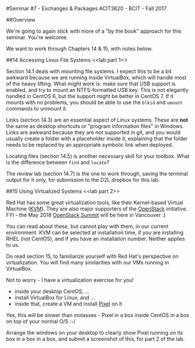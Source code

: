 #Seminar #7 - Exchanges & Packages
ACIT3620 - BCIT - Fall 2017

##Overview

We're going to again stick with more of a "by the book" approach for this seminar.
You're welcome.

We want to work through Chapters 14 & 15, with notes below.

##14 Accessing Linux File Systems <<lab part 1>>

Section 14.1 deals with mounting file systems.
I expect this to be a bit awkward because we are running inside VirtualBox,
which will handle most of the heavy lifting.
What might work is: make sure that USB support is enabled, and try to mount an
NTFS-formatted USB key. This is not elegantly handled in CentOS 6, but the support
might be better in CentOS 7. If it mounts with no problems, you should be able to use the
`blkid` and `umount` commands to unmount it.

Links (section 14.3) are an essential aspect of Linux systems. These are **not** the
same as desktop shortcuts or "program information files" in Windows.
Links are awkward because they are not supported in git, and you would usually
create a folder with a placeholder inside it, explaining that the folder
needs to be replaced by an appropriate symbolic link when deployed.

Locating files (section 14.5) is another necessary skill for your toolbox.
What is the difference between `find` and `locate`?

The review lab (section 14.7) is the one to work through, saving the terminal
output for it only, for submission to the D2L dropbox for this lab.

##15 Using Virtualized Systems <<lab part 2>>

Red Hat has some great virtualization tools, like their Kernel-based Virtual Machine 
([KVM](https://www.redhat.com/en/resources/kvm-%E2%80%93-kernel-based-virtual-machine)).
They are also major supporters of the [OpenStack](https://en.wikipedia.org/wiki/OpenStack) initiative.
FYI - the May 2018 [OpenStack Summit](https://www.openstack.org/summit/vancouver-2018/) will be here in Vancouver :)

You can read about these, but cannot play with them, in our current environment.
KVM can be selected at installation time, if you are installing RHEL (not CentOS),
and if you have an installation number. Neither applies to us.

Do read section 15, to familiarize yourself with Red Hat's perspective on virtualization.
You will find many similarities with our VMs running in VirtualBox.

Not to worry - I have a virtualization exercise for you!

- inside your desktop CentOS, ...
- install VirtualBox for Linux, and  ...
- inside that, create a VM and install [Pixel](https://www.raspberrypi.org/blog/introducing-pixel/) on it

Yes, this will be slower than molasses - Pixel in a box inside CentOS in a box on top of your normal O/S :-/

Arrange the windows on your desktop to clearly show Pixel running on its box in a box in a box,
and submit a screenshot of this, for part 2 of the lab.

